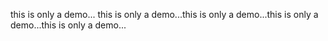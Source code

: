 this is only a demo...
this is only a demo...this is only a demo...this is only a demo...this is only a demo...
